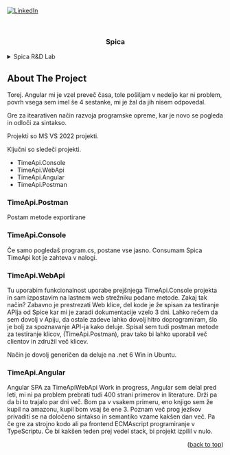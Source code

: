 ﻿<div id="top"></div>

<!-- PROJECT SHIELDS -->
[![LinkedIn][linkedin-shield]][linkedin-url]

<!-- PROJECT LOGO -->
<br />
<div align="center">
  <h3 align="center">Spica</h3>
</div>



<!-- TABLE OF CONTENTS -->
<details>
  <summary>Spica R&D Lab</summary>
  <ol>
    <li>
      <a href="#about-the-project">About The Project</a>
    </li>
  </ol>
</details>



<!-- ABOUT THE PROJECT -->
## About The Project

Torej.
Angular mi je vzel preveč časa, tole pošiljam v nedeljo
kar ni problem, povrh vsega sem imel še 4 sestanke,
mi je žal da jih nisem odpovedal.

Gre za itearativen način razvoja programske opreme,
kar je novo se pogleda in odloči za sintakso.

Projekti so MS VS 2022 projekti.

Ključni so sledeči projekti.

- TimeApi.Console
- TimeApi.WebApi
- TimeApi.Angular
- TimeApi.Postman

### TimeApi.Postman
Postam metode exportirane

### TimeApi.Console
Če samo pogledaš program.cs, postane vse jasno.
Consumam Spica TimeApi kot je zahteva v nalogi.

### TimeApi.WebApi
Tu uporabim funkcionalnost uporabe prejšnjega TimeApi.Console
projekta in sam izpostavim na lastnem web strežniku podane metode.
Zakaj tak način?
Zabavno je prestrezati Web klice, del kode je že spisan za testiranje
APIja od Spice kar mi je zaradi dokumentacije vzelo 3 dni.
Lahko rečem da sem dovolj v Apiju, da ostale zadeve lahko dovolj hitro
doprogramiram, šlo je bolj za spoznavanje API-ja kako deluje.
Spisal sem tudi postman metode za testiranje klicov, (TimeApi.Postman),
prav tako bi lahko uporabil več clientov in združil več klicev.

Način je dovolj generičen da deluje na .net 6 Win in Ubuntu.

### TimeApi.Angular
Angular SPA za TimeApiWebApi
Work in progress, Angular sem delal pred leti, mi ni pa problem
prebrati tudi 400 strani primerov in literature. Drži pa da
bi to trajalo par dni več. Bom pa v vsakem primeru, eno knjigo sem že kupil
na amazonu, kupil bom vsaj še ene 3.
Poznam več prog jezikov privaditi se na določeno sintakso in semantiko
vzame kakšen dan več. Pa če gre za strojno kodo ali pa frontend ECMAscript
programiranje v TypeScriptu. Če bi kakšen teden prej vedel stack,
bi projekt izpilil v nulo.










<p align="right">(<a href="#top">back to top</a>)</p>

<!-- MARKDOWN LINKS & IMAGES -->
[linkedin-shield]: https://img.shields.io/badge/-LinkedIn-black.svg?style=for-the-badge&logo=linkedin&colorB=555
[linkedin-url]: https://www.linkedin.com/in/jernej-korosec-0252b415/
[product-screenshot]: images/screenshot.png